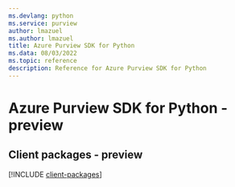 ```yaml
---
ms.devlang: python
ms.service: purview
author: lmazuel
ms.author: lmazuel
title: Azure Purview SDK for Python
ms.data: 08/03/2022
ms.topic: reference
description: Reference for Azure Purview SDK for Python
---
```

# Azure Purview SDK for Python - preview

## Client packages - preview
[!INCLUDE [client-packages](purview-client-index.md)]